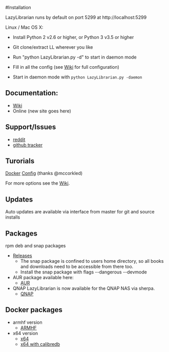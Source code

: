 #Installation

LazyLibrarian runs by default on port 5299 at http://localhost:5299

Linux / Mac OS X:

* Install Python 2 v2.6 or higher, or Python 3 v3.5 or higher 
* Git clone/extract LL wherever you like
* Run "python LazyLibrarian.py -d" to start in daemon mode
* Fill in all the config (see [ Wiki](https://github.com/DobyTang/LazyLibrarian/wiki/) for full configuration)

* Start in daemon mode with `python LazyLibrarian.py -daemon`

## Documentation:
* [Wiki](https://github.com/DobyTang/LazyLibrarian/wiki/)   
* Online (new site goes here)

## Support/Issues
* [reddit](https://www.reddit.com/r/LazyLibrarian/)
* [github tracker](https://github.com/DobyTang/LazyLibrarian/issues)

## Turorials
[Docker](http://sasquatters.com/lazylibrarian-docker/)
[Config](http://sasquatters.com/lazylibrarian-configuration/)
(thanks @mccorkled)   

For more options see the [Wiki](https://github.com/DobyTang/LazyLibrarian/wiki/).

## Updates
Auto updates are available via interface from master for git and source installs

## Packages
rpm deb and snap packages 

- [Releases](https://github.com/DobyTang/LazyLibrarian/releases)
  - The snap package is confined to users home directory, so all books and downloads need to be accessible from there too.
  - Install the snap package with flags --dangerous --devmode  
- AUR package available here:
  - [AUR](https://aur.archlinux.org/packages/lazylibrarian/)
- QNAP LazyLibrarian is now available for the QNAP NAS via sherpa.
  - [QNAP](https://forum.qnap.com/viewtopic.php?f=320&t=132373v)

## Docker packages
- armhf version 
  - [ARMHF](https://hub.docker.com/r/lsioarmhf/lazylibrarian/)
- x64 version 
  - [x64](https://hub.docker.com/r/linuxserver/lazylibrarian/)
  - [x64 with calibredb](https://hub.docker.com/r/thraxis/lazylibrarian-calibre/)

